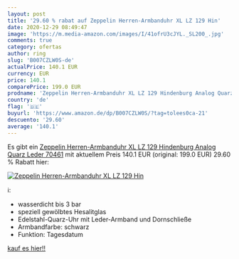 ```yaml
---
layout: post
title: '29.60 % rabat auf Zeppelin Herren-Armbanduhr XL LZ 129 Hin'
date: 2020-12-29 08:49:47
image: 'https://m.media-amazon.com/images/I/41ofrU3cJYL._SL200_.jpg'
comments: true
category: ofertas
author: ring
slug: 'B007CZLW0S-de'
actualPrice: 140.1 EUR
currency: EUR
price: 140.1
comparePrice: 199.0 EUR
prodname: 'Zeppelin Herren-Armbanduhr XL LZ 129 Hindenburg Analog Quarz Leder 70461'
country: 'de'
flag: '🇩🇪'
buyurl: 'https://www.amazon.de/dp/B007CZLW0S/?tag=tolees0ca-21'
descuento: '29.60'
average: '140.1'
---
```


Es gibt ein [Zeppelin Herren-Armbanduhr XL LZ 129 Hindenburg Analog Quarz Leder 70461](https://www.amazon.de/dp/B007CZLW0S/?tag=tolees0ca-21) mit aktuellem Preis 140.1 EUR (original: 199.0 EUR) 29.60 % Rabatt hier:

[![Zeppelin Herren-Armbanduhr XL LZ 129 Hin](https://m.media-amazon.com/images/I/41ofrU3cJYL._SL200_.jpg)](https://www.amazon.de/dp/B007CZLW0S/?tag=tolees0ca-21)

ℹ️:

- wasserdicht bis 3 bar
- speziell gewölbtes Hesalitglas
- Edelstahl-Quarz-Uhr mit Leder-Armband und Dornschließe
- Armbandfarbe: schwarz
- Funktion: Tagesdatum

[kauf es hier!!](https://www.amazon.de/dp/B007CZLW0S/?tag=tolees0ca-21)
